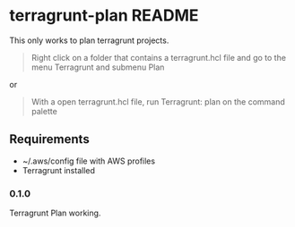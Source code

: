 # terragrunt-plan README

This only works to plan terragrunt projects.

> Right click on a folder that contains a terragrunt.hcl file and go to the menu Terragrunt and submenu Plan

or

> With a open terragrunt.hcl file, run Terragrunt: plan on the command palette
## Requirements

- ~/.aws/config file with AWS profiles
- Terragrunt installed

### 0.1.0

Terragrunt Plan working.
